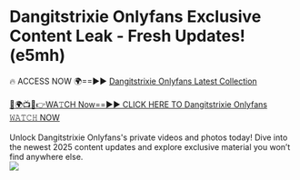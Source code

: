 # Dangitstrixie Onlyfans Exclusive Content Leak - Fresh Updates! (e5mh)

🔥 ACCESS NOW 🌍==►► <a href="https://tinyurl.com/kvy9nzfs" rel="nofollow">Dangitstrixie Onlyfans Latest Collection</a>
<br><br>
[🔴🌍📺📱👉WA𝚃CH Now==►► CLICK HERE TO Dangitstrixie Onlyfans 𝚆𝙰𝚃𝙲𝙷 NOW](https://tinyurl.com/kvy9nzfs)
<br><br>
Unlock Dangitstrixie Onlyfans's private videos and photos today! Dive into the newest 2025 content updates and explore exclusive material you won’t find anywhere else.
<br>
<a href="https://tinyurl.com/kvy9nzfs" rel="nofollow" data-target="animated-image.originalLink"><img src="https://camo.githubusercontent.com/8a4f000d20f83aca3bf7ec5f350d767afa0574a8a352519fd8cfa583a6f93a33/68747470733a2f2f692e696d6775722e636f6d2f644a486b345a712e676966" data-canonical-src="https://i.imgur.com/dJHk4Zq.gif" style="max-width: 100%; display: inline-block;" data-target="animated-image.originalImage"></a>
<br>
